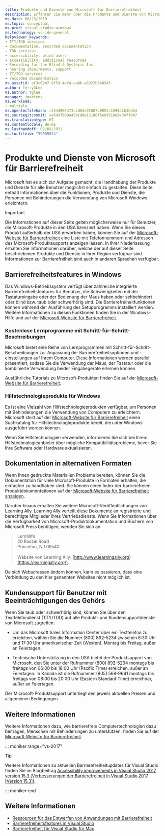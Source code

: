 ```yaml
---
title: Produkte und Dienste von Microsoft für Barrierefreiheit
description: Erfahren Sie mehr über die Produkte und Dienste von Microsoft, die dabei helfen können, den Zugriff auf unsere Betriebssysteme, Programme und Anwendungen für jeden zu verbessern, einschließlich für Personen mit Behinderungen.
ms.date: 08/23/2019
ms.topic: conceptual
ms.prod: visual-studio-windows
ms.technology: vs-ide-general
helpviewer_keywords:
- TTY/TDD services
- documentation, recorded documentation
- TDD services
- accessibility, blind users
- accessibility, additional resources
- Recording for the Blind & Dyslexic Inc.
- hearing impairments, support
- TT/TDD services
- recorded documentation
ms.assetid: ef3c6247-9f59-4ef4-aa8b-a8922b3e0943
author: TerryGLee
ms.author: tglee
manager: jmartens
ms.workload:
- multiple
ms.openlocfilehash: c244d905473ccd8dc01867c9802c1094a2b3bdb4
ms.sourcegitcommit: ae6d47b09a439cd0e13180f5e89510e3e347fd47
ms.translationtype: HT
ms.contentlocale: de-DE
ms.lasthandoff: 02/08/2021
ms.locfileid: "99939824"
---
```

# <a name="accessibility-products-and-services-from-microsoft"></a>Produkte und Dienste von Microsoft für Barrierefreiheit

Microsoft hat es sich zur Aufgabe gemacht, die Handhabung der Produkte und Dienste für alle Benutzer möglichst einfach zu gestalten. Diese Seite enthält Informationen über die Funktionen, Produkte und Dienste, die Personen mit Behinderungen die Verwendung von Microsoft Windows erleichtern.

> [!IMPORTANT]
> Die Informationen auf dieser Seite gelten möglicherweise nur für Benutzer, die Microsoft-Produkte in den USA lizenziert haben. Wenn Sie dieses Produkt außerhalb der USA erworben haben, können Sie auf der [Microsoft-Website für Barrierefreiheit](https://www.microsoft.com/accessibility/) eine Liste mit Telefonnummern und Adressen des Microsoft-Produktsupports anzeigen lassen. In Ihrer Niederlassung erhalten Sie Informationen darüber, welche der auf dieser Seite beschriebenen Produkte und Dienste in Ihrer Region verfügbar sind. Informationen zur Barrierefreiheit sind auch in anderen Sprachen verfügbar.

## <a name="accessibility-features-of-windows"></a><a name="windows"></a> Barrierefreiheitsfeatures in Windows

Das Windows-Betriebssystem verfügt über zahlreiche integrierte Barrierefreiheitsfeatures für Benutzer, die Schwierigkeiten mit der Tastatureingabe oder der Bedienung der Maus haben oder sehbehindert oder blind bzw. taub oder schwerhörig sind. Die Barrierefreiheitfunktionen können während der Ausführung des Setupprogramms installiert werden. Weitere Informationen zu diesen Funktionen finden Sie in der Windows-Hilfe und auf der [Microsoft-Website für Barrierefreiheit](https://www.microsoft.com/accessibility/).

### <a name="free-step-by-step-tutorials"></a>Kostenlose Lernprogramme mit Schritt-für-Schritt-Beschreibungen

Microsoft bietet eine Reihe von Lernprogrammen mit Schritt-für-Schritt-Beschreibungen zur Anpassung der Barrierefreiheitsoptionen und -einstellungen auf Ihrem Computer. Diese Informationen werden parallel präsentiert, sodass Sie die Verwendung der Maus, der Tastatur oder die kombinierte Verwendung beider Eingabegeräte erlernen können.

Ausführliche Tutorials zu Microsoft-Produkten finden Sie auf der [Microsoft-Website für Barrierefreiheit](https://www.microsoft.com/accessibility/).

### <a name="assistive-technology-products-for-windows"></a>Hilfstechnologieprodukte für Windows

Es ist eine Vielzahl von Hilfstechnologieprodukten verfügbar, um Personen mit Behinderungen die Verwendung von Computern zu erleichtern. Microsoft stellt auf der [Microsoft-Website für Barrierefreiheit](https://www.microsoft.com/accessibility/) einen Suchkatalog für Hilfstechnologieprodukte bereit, die unter Windows ausgeführt werden können.

Wenn Sie Hilfstechnologien verwenden, informieren Sie sich bei Ihrem Hilfstechnologieanbieter über mögliche Kompatibilitätsprobleme, bevor Sie Ihre Software oder Hardware aktualisieren.

## <a name="documentation-in-alternative-formats"></a><a name="altfortmats"></a> Dokumentation in alternativen Formaten

Wenn Ihnen gedruckte Materialien Probleme bereiten, können Sie die Dokumentation für viele Microsoft-Produkte in Formaten erhalten, die einfacher zu handhaben sind. Sie können einen Index der barrierefreien Produktdokumentationen auf der [Microsoft-Website für Barrierefreiheit anzeigen](https://www.microsoft.com/accessibility/).

Darüber hinaus erhalten Sie weitere Microsoft-Veröffentlichungen von Learning Ally. Learning Ally verteilt diese Dokumente an registrierte und berechtigte Mitglieder ihres Vertriebsdiensts. Wenn Sie Informationen über die Verfügbarkeit von Microsoft-Produktdokumentation und Büchern von Microsoft Press benötigen, wenden Sie sich an:

> Lernhilfe<br />
> 20 Roszel Road<br /> Princeton, NJ 08540<br /><br /> Website von Learning Ally: [http://www.learningally.org](https://learningally.org/).

Da sich Webadressen ändern können, kann es passieren, dass eine Verbindung zu den hier genannten Websites nicht möglich ist.

## <a name="customer-service-for-people-with-hearing-impairments"></a><a name="hearing"></a> Kundensupport für Benutzer mit Beeinträchtigungen des Gehörs

Wenn Sie taub oder schwerhörig sind, können Sie über den Texttelefondienst (TTY/TDD) auf alle Produkt- und Kundensupportdienste von Microsoft zugreifen:

- Um das Microsoft Sales Information Center über ein Texttelefon zu erreichen, wählen Sie die Nummer (800) 892-5234 zwischen 6:30 Uhr und 17:30 Uhr amerikanischer Zeit (Westen), Montag bis Freitag, außer an Feiertagen.

- Technische Unterstützung in den USA bietet der Produktsupport von Microsoft, den Sie unter der Rufnummer (800) 892-5234 montags bis freitags von 06:00 bis 18:00 Uhr (Pacific Time) erreichen, außer an Feiertagen. In Kanada ist die Rufnummer (905) 568-9641 montags bis freitags von 08:00 bis 20:00 Uhr (Eastern Standard Time) erreichbar, außer an Feiertagen.

Der Microsoft-Produktsupport unterliegt den jeweils aktuellen Preisen und allgemeinen Bedingungen.

## <a name="for-more-information"></a><a name="moreinfo"></a> Weitere Informationen

Weitere Informationen dazu, wie barrierefreie Computertechnologien dazu beitragen, Menschen mit Behinderungen zu unterstützen, finden Sie auf der [Microsoft-Website für Barrierefreiheit](https://www.microsoft.com/accessibility/).

::: moniker range="vs-2017"

> [!TIP]
> Weitere Informationen zu aktuellen Barrierefreiheitupdates für Visual Studio finden Sie im Blogbeitrag [Accessibility improvements in Visual Studio 2017 version 15.3 (Verbesserungen der Barrierefreiheit in Visual Studio 2017 [Version 15.3])](https://devblogs.microsoft.com/visualstudio/accessibility-improvements-in-visual-studio-2017-version-15-3/).

::: moniker-end

## <a name="see-also"></a>Weitere Informationen

* [Ressourcen für das Entwerfen von Anwendungen mit Barrierefreiheit](../../ide/reference/resources-for-designing-accessible-applications.md)
* [Barrierefreiheitsfeatures in Visual Studio](../../ide/reference/accessibility-features-of-visual-studio.md)
* [Barrierefreiheit für Visual Studio für Mac](/visualstudio/mac/accessibility)
